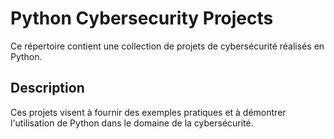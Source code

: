 # Python Cybersecurity Projects

Ce répertoire contient une collection de projets de cybersécurité réalisés en Python.

## Description

Ces projets visent à fournir des exemples pratiques et à démontrer l'utilisation de Python dans le domaine de la cybersécurité.
